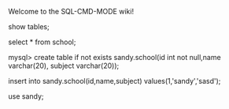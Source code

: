 Welcome to the SQL-CMD-MODE wiki!




show tables;

 select * from school;


mysql> create table if not exists sandy.school(id int not null,name varchar(20),
subject varchar(20));


insert into sandy.school(id,name,subject) values(1,'sandy','sasd');

use sandy;

